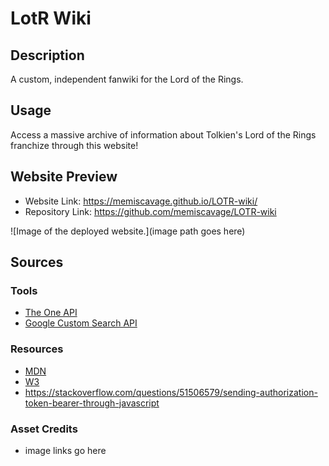 # LotR Wiki
## Description 
A custom, independent fanwiki for the Lord of the Rings.
## Usage
Access a massive archive of information about Tolkien's Lord of the Rings franchize through this website!
## Website Preview
- Website Link: https://memiscavage.github.io/LOTR-wiki/
- Repository Link: https://github.com/memiscavage/LOTR-wiki

![Image of the deployed website.](image path goes here)
## Sources
### Tools
- [The One API](https://the-one-api.dev/)
- [Google Custom Search API](https://developers.google.com/custom-search)
### Resources
- [MDN](https://developer.mozilla.org/en-US/)
- [W3](https://www.w3schools.com/)
- https://stackoverflow.com/questions/51506579/sending-authorization-token-bearer-through-javascript
### Asset Credits
- image links go here